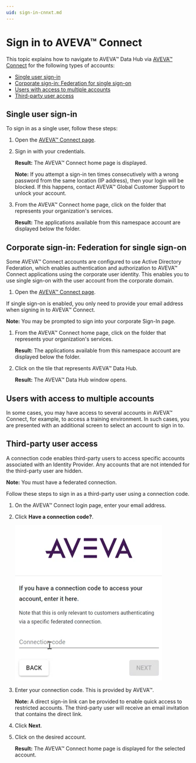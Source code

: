 ```yaml
---
uid: sign-in-cnnxt.md
---
```


# Sign in to AVEVA™ Connect 

This topic explains how to navigate to AVEVA™ Data Hub via [AVEVA™ Connect](https://connect.aveva.com/) for the following types of accounts:

* [Single user sign-in](#single-user-sign-in)
* [Corporate sign-in: Federation for single sign-on](#corporate-sign-in:-federation-for-single-sign-on)
* [Users with access to multiple accounts](#users-with-access-to-multiple-accounts)
* [Third-party user access](third-party-user-access)

## Single user sign-in

To sign in as a single user, follow these steps:

1. Open the [AVEVA™ Connect page](https://connect.aveva.com/). 

1. Sign in with your credentials. 
    
    **Result:** The AVEVA™ Connect home page is displayed.

    **Note:** If you attempt a sign-in ten times consecutively with a wrong password from the same location (IP address), then your login will be blocked. If this happens, contact AVEVA™ Global Customer Support to unlock your account.

1. From the AVEVA™ Connect home page, click on the folder that represents your organization's services.
   
   **Result:** The applications available from this namespace account are displayed below the folder. 
     
<!--VTT, 11/4/21 - Question for SME: Are these other sign in procedures necessary?-->
   
## Corporate sign-in: Federation for single sign-on

Some AVEVA™ Connect accounts are configured to use Active Directory Federation, which enables authentication and authorization to AVEVA™ Connect applications using the corporate user identity. This enables you to use single sign-on with the user account from the corporate domain.

1. Open the [AVEVA™ Connect page](https://connect.aveva.com/). 

If single sign-on is enabled, you only need to provide your email address when signing in to AVEVA™ Connect. 

**Note:** You may be prompted to sign into your corporate Sign-In page.

1. From the AVEVA™ Connect home page, click on the folder that represents your organization's services.
   
   **Result:** The applications available from this namespace account are displayed below the folder. 
     
1. Click on the tile that represents AVEVA™ Data Hub.

   **Result:** The AVEVA™ Data Hub window opens. 

## Users with access to multiple accounts

In some cases, you may have access to several accounts in AVEVA™ Connect, for example, to access a training environment. In such cases, you are presented with an additional screen to select an account to sign in to.

## Third-party user access

A connection code enables third-party users to access specific accounts associated with an Identity Provider. Any accounts that are not intended for the third-party user are hidden.

**Note:** You must have a federated connection.

Follow these steps to sign in as a third-party user using a connection code.

1.	On the AVEVA™ Connect login page, enter your email address.

1.	Click **Have a connection code?**.

    ![Connection code screen](images/cnnxtn-code-3rd-party.png)

1.	Enter your connection code. This is provided by AVEVA™.
 
    **Note:** A direct sign-in link can be provided to enable quick access to restricted accounts. The third-party user will receive an email invitation that contains the direct link.

1.	Click **Next**.

1.	Click on the desired account.

    **Result:** The AVEVA™ Connect home page is displayed for the selected account.
